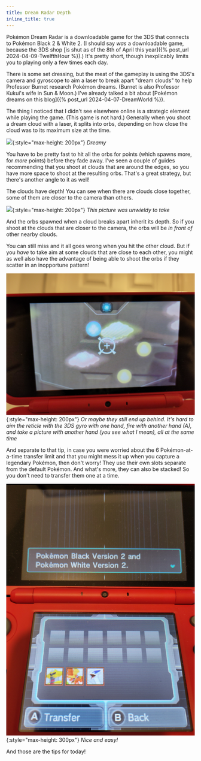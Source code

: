 ```yaml
---
title: Dream Radar Depth
inline_title: true
---
```


Pokémon Dream Radar is a downloadable game for the 3DS that connects to Pokémon Black 2 & White 2. (I should say *was* a downloadable game, because the 3DS shop [is shut as of the 8th of April this year]({% post_url 2024-04-09-TwelfthHour %}).) It's pretty short, though inexplicably limits you to playing only a few times each day.

There is some set dressing, but the meat of the gameplay is using the 3DS's camera and gyroscope to aim a laser to break apart "dream clouds" to help Professor Burnet research Pokémon dreams. (Burnet is also Professor Kukui's wife in Sun & Moon.) I've already talked a bit about [Pokémon dreams on this blog]({% post_url 2024-04-07-DreamWorld %}).

The thing I noticed that I didn't see elsewhere online is a strategic element while playing the game. (This game is not hard.) Generally when you shoot a dream cloud with a laser, it splits into orbs, depending on how close the cloud was to its maximum size at the time.

![](/assets/img/DreamRadarSplit.jpg){:style="max-height: 200px"}
*Dreamy*

You have to be pretty fast to hit all the orbs for points (which spawns more, for *more* points) before they fade away. I've seen a couple of guides recommending that you shoot at clouds that are around the edges, so you have more space to shoot at the resulting orbs. That's a great strategy, but there's another angle to it as well!

The clouds have depth! You can see when there are clouds close together, some of them are closer to the camera than others.

![](/assets/img/DreamRadarDepth.jpg){:style="max-height: 200px"}
*This picture was unwieldy to take*

And the orbs spawned when a cloud breaks apart inherit its depth. So if you shoot at the clouds that are closer to the camera, the orbs will be *in front of* other nearby clouds.

You can still miss and it all goes wrong when you hit the other cloud. But if you *have* to take aim at some clouds that are close to each other, you might as well also have the advantage of being able to shoot the orbs if they scatter in an inopportune pattern!

![](/assets/img/DreamRadarOrbDepth.jpg){:style="max-height: 200px"}
*Or maybe they still end up behind. It's hard to aim the reticle with the 3DS gyro with one hand, fire with another hand (A), and take a picture with another hand (you see what I mean), all at the same time*

And separate to that tip, in case you were worried about the 6 Pokémon-at-a-time transfer limit and that you might mess it up when you capture a legendary Pokémon, then don't worry! They use their own slots separate from the default Pokémon. And what's more, they can also be stacked! So you don't need to transfer them one at a time.

![](/assets/img/DreamRadarMultipleLegends.jpg){:style="max-height: 300px"}
*Nice and easy!*

And those are the tips for today!